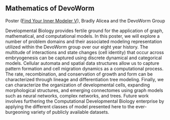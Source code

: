 ## Mathematics of DevoWorm
Poster ([Find Your Inner Modeler V](https://github.com/devoworm/Proposals-Public-Lectures/blob/master/Mathematics%20of%20DevoWorm/FYIM%20V%20poster%20(v2).png)), Bradly Alicea and the DevoWorm Group

Developmental Biology provides fertile ground for the application of graph, mathematical, and computational models. In this poster, we will explore a number of problem domains and their associated modeling representation utilized within the DevoWorm group over our eight year history. The multitude of interactions and state changes (cell identity) that occur across embryogenesis can be captured using discrete dynamical and categorical models. Cellular automata and spatial data structures allow us to capture pattern formation and cell migration dynamics as a computational process. The rate, recombination, and conservation of growth and form can be characterized through lineage and differentiation tree modeling. Finally, we can characterize the organization of developmental cells, expanding morphological structures, and emerging connectomes using graph models such as neural networks, complex networks,  and trees. Future work involves furthering the Computational Developmental Biology enterprise by applying the different classes of model presented here to the ever-burgeoning variety of publicly available datasets.
